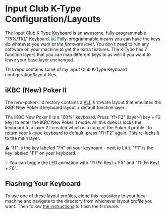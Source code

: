 # Input Club K-Type Configuration/Layouts
The Input Club K-Type Keyboard is an awesome, fully-programmable "75%/TKL" Keyboard.
![](https://input.club/wp-content/uploads/2016/01/k-type-600x400.jpg)
Fully-programmable means you can have the keys do whatever you want *at the firmware level*.
You don't need to run any software on your machine to get the extra features. The K-Type has 7 function
layers that you can map different keys to as well if you want to leave your base layer unchanged.

This repo contains some of my Input Club K-Type Keyboard configuration/layout files.

## iKBC (New) Poker II
The new-poker-ii directory contains a [KLL](https://input.club/kll/) firmware layout that emulates the
iKBR New Poker II keyboard layout + default function layer.

The iKBC New Poker II is a "60%" keyboard.
Press "f1+F2" (layer-1 key + F2 key) to enter the iKBC New Poker II mode. All this does is locks
the keyboard to a layer 2 I created which is a copy of the Poker II profile. To return your k-type
keyboard to default, press "f1+F2" again. This re-locks it to the main layer.

:warning: "f1" is the key labeled "Fn" on your keyboard - next to LAlt. "F1" is the key labeled "F1" on your keyboard.

:bulb: You can toggle the LED animation with "f1 (Fn Key) + F5" and "f1 (Fn Key) + F6".

## Flashing Your Keyboard
To use one of these layout profiles, clone this repository to your local machine and navigate
to the directory from whichever layout profile you want. Then follow
[the instructions](https://github.com/kiibohd/controller/blob/master/Documentation/Keyboards/K-Type.md)
to flash the firmware.
